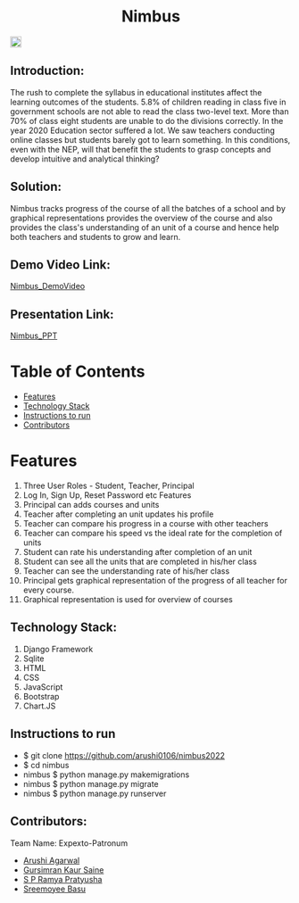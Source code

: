 <h1 align="center">Nimbus</h1>
<p align="center">
</p>

<a href="https://hack36.com"> <img src="http://bit.ly/BuiltAtHack36" height=20px> </a>


## Introduction:
  The rush to complete the syllabus in educational institutes affect the learning outcomes of the students. 5.8% of children reading in class five in government schools are not able to read the class two-level text. More than 70% of class eight students are unable to do the divisions correctly.
  In the year 2020 Education sector suffered a lot. We saw teachers conducting online classes but students barely got to learn something. 
  In this conditions, even with the NEP, will that benefit the students to grasp concepts and develop intuitive and analytical thinking?
 
## Solution:
  Nimbus tracks progress of the course of all the batches of a school and by graphical representations provides the overview of the course and also provides the     class's understanding of an unit of a course and hence help both teachers and students to grow and learn.

  
## Demo Video Link:
 <a href="https://www.youtube.com"> Nimbus_DemoVideo </a>
  
  
## Presentation Link:
  <a href="https://docs.google.com/presentation/d/18IlQE1Sn7byjLTgkBH16Z_1aZ4hjRSh1/edit?usp=sharing&ouid=102945079677507836120&rtpof=true&sd=true"> Nimbus_PPT </a>
  
  
# Table of Contents
* [ Features ](#features)
* [Technology Stack](#technologystack)
* [Instructions to run](#installation)
* [Contributors](#contributors)


# <a name="features"></a>Features
  1) Three User Roles - Student, Teacher, Principal 
  2) Log In, Sign Up, Reset Password etc Features
  3) Principal can adds courses and units
  4) Teacher after completing an unit updates his profile
  5) Teacher can compare his progress in a course with other teachers
  6) Teacher can compare his speed vs the ideal rate for the completion of units
  7) Student can rate his understanding after completion of an unit 
  8) Student can see all the units that are completed in his/her class
  9) Teacher can see the understanding rate of his/her class
  10) Principal gets graphical representation of the progress of all teacher for every course.  
  11) Graphical representation is used for overview of courses

## <a name="technologystack"></a>Technology Stack:
  1) Django Framework
  2) Sqlite
  3) HTML
  4) CSS
  5) JavaScript
  6) Bootstrap
  7) Chart.JS
  
## <a name="installation"></a>Instructions to run
* $ git clone https://github.com/arushi0106/nimbus2022 <br>
* $ cd nimbus <br>
* nimbus $ python manage.py makemigrations 
* nimbus $ python manage.py migrate 
* nimbus $ python manage.py runserver   

## <a name="contributors"></a>Contributors:

Team Name: Expexto-Patronum

* [Arushi Agarwal](https://github.com/arushi0106)
* [Gursimran Kaur Saine](https://github.com/gursimran18)
* [S P Ramya Pratyusha](https://github.com/ramya-4004)
* [Sreemoyee Basu](https://github.com/sreebasu05)
